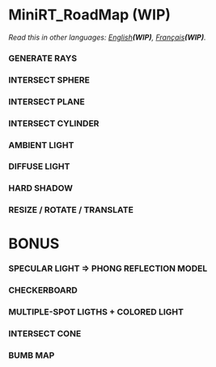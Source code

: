 # MiniRT_RoadMap (WIP)
*Read this in other languages: [English](README.en.md)**(WIP)**, [Français](README.md)**(WIP)**.*
### GENERATE RAYS
### INTERSECT SPHERE
### INTERSECT PLANE
### INTERSECT CYLINDER
### AMBIENT LIGHT
### DIFFUSE LIGHT
### HARD SHADOW
### RESIZE / ROTATE / TRANSLATE


# BONUS
### SPECULAR LIGHT => PHONG REFLECTION MODEL
### CHECKERBOARD
### MULTIPLE-SPOT LIGTHS + COLORED LIGHT
### INTERSECT CONE
### BUMB MAP
